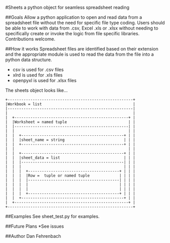 #Sheets
a python object for seamless spreadsheet reading


##Goals
Allow a python application to open and read data from a spreadsheet file without the need for specific file type coding. Users should be able to work with data from .csv, Excel .xls or .xlsx without needing to specifically create or invoke the logic from file specific libraries. Contributions welcome.

##How it works
Spreadsheet files are identified based on their extension and the appropriate module is used to read the data from the file into a python data structure.

* csv is used for .csv files
* xlrd is used for .xls files
* openpyxl is used for .xlsx files

The sheets object looks like...

    +-------------------------------------------------------+
    |Workbook = list                                        |
    |-------------------------------------------------------|
    |                                                       |
    |  +--------------------------------------------------+ |
    |  |Worksheet = named tuple                           | |
    |  |--------------------------------------------------| |
    |  |                                                  | |
    |  |  +---------------------------------------------+ | |
    |  |  |sheet_name = string                          | | |
    |  |  +---------------------------------------------+ | |
    |  |                                                  | |
    |  |  +---------------------------------------------+ | |
    |  |  |sheet_data = list                            | | |
    |  |  |---------------------------------------------| | |
    |  |  |                                             | | |
    |  |  |  +----------------------------------------+ | | |
    |  |  |  |Row =  tuple or named tuple             | | | |
    |  |  |  |----------------------------------------| | | |
    |  |  |  |                                        | | | |
    |  |  |  |                                        | | | |
    |  |  |  +----------------------------------------+ | | |
    |  |  +---------------------------------------------+ | |
    |  +--------------------------------------------------+ |
    +-------------------------------------------------------+


##Examples
See sheet_test.py for examples.

##Future Plans
*See issues

##Author
Dan Fehrenbach
